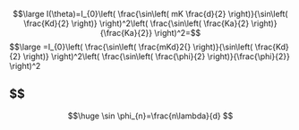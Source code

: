 $$\large
I(\theta)=I_{0}\left( \frac{\sin\left( mK \frac{d}{2} \right)}{\sin\left( \frac{Kd}{2} \right)} \right)^2\left( \frac{\sin\left( \frac{Ka}{2} \right)}{\frac{Ka}{2}} \right)^2=$$
$$\large
=I_{0}\left( \frac{\sin\left( \frac{mKd}2{} \right)}{\sin\left( \frac{Kd}{2} \right)} \right)^2\left( \frac{\sin\left( \frac{\phi}{2} \right)}{\frac{\phi}{2}} \right)^2

$$
---
$$\huge
\sin \phi_{n}=\frac{n\lambda}{d}
$$